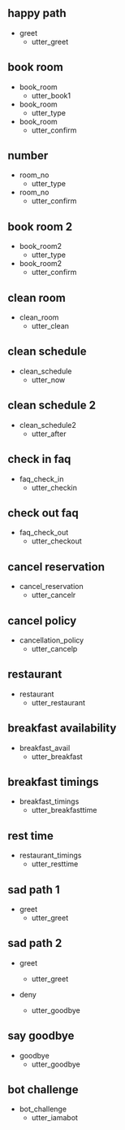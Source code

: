 ## happy path
* greet
  - utter_greet

  
## book room
* book_room
  - utter_book1
* book_room
  - utter_type
* book_room
  - utter_confirm

  
## number
* room_no
  - utter_type
* room_no
  - utter_confirm  

## book room 2
* book_room2
  - utter_type
* book_room2
  - utter_confirm

## clean room
* clean_room
  - utter_clean
  
  
## clean schedule
* clean_schedule
   - utter_now
   
## clean schedule 2
* clean_schedule2
   - utter_after
  
## check in faq
* faq_check_in
  - utter_checkin

## check out faq
* faq_check_out
  - utter_checkout
  
## cancel reservation
* cancel_reservation
  - utter_cancelr
 
## cancel policy
* cancellation_policy
  - utter_cancelp

## restaurant
* restaurant
  - utter_restaurant
  
## breakfast availability
* breakfast_avail
  - utter_breakfast
  
## breakfast timings
* breakfast_timings
  - utter_breakfasttime
  
## rest time
* restaurant_timings
  - utter_resttime
  
## sad path 1
* greet
  - utter_greet

## sad path 2
* greet
  - utter_greet
  
* deny
  - utter_goodbye

## say goodbye
* goodbye
  - utter_goodbye

## bot challenge
* bot_challenge
  - utter_iamabot


